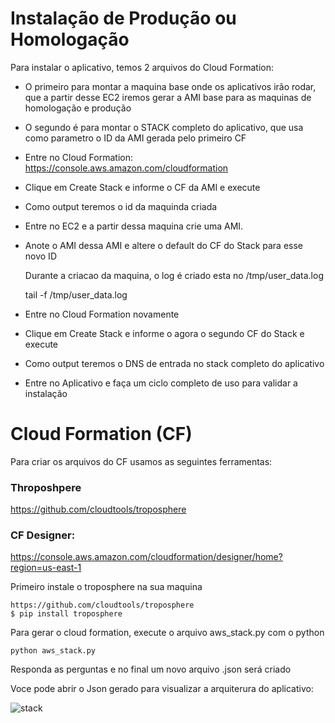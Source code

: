 # Instalação de Produção ou Homologação

Para instalar o aplicativo, temos 2 arquivos do Cloud Formation:

- O primeiro para montar a maquina base onde os aplicativos irão rodar, que a partir desse EC2
iremos gerar a AMI base para as maquinas de homologação e produção

- O segundo é para montar o STACK completo do aplicativo, que usa como
parametro o ID da AMI gerada pelo primeiro CF


- Entre no Cloud Formation: https://console.aws.amazon.com/cloudformation
- Clique em Create Stack e informe o CF da AMI e execute
- Como output teremos o id da maquinda criada
- Entre no EC2 e a partir dessa maquina crie uma AMI.
- Anote o AMI dessa AMI e altere o default do CF do Stack para esse novo ID


   Durante a criacao da maquina, o log é criado esta no /tmp/user_data.log
   
    tail -f /tmp/user_data.log



- Entre no Cloud Formation novamente
- Clique em Create Stack e informe o agora o segundo CF do Stack e execute
- Como output teremos o DNS de entrada no stack completo do aplicativo
- Entre no Aplicativo e faça um ciclo completo de uso para validar a instalação




# Cloud Formation (CF)

Para criar os arquivos do CF usamos as seguintes ferramentas:

### Throposhpere
https://github.com/cloudtools/troposphere

### CF Designer:
https://console.aws.amazon.com/cloudformation/designer/home?region=us-east-1

Primeiro instale o troposphere na sua maquina

    https://github.com/cloudtools/troposphere
    $ pip install troposphere


Para gerar o cloud formation, execute o arquivo aws_stack.py com o python

    python aws_stack.py
    
Responda as perguntas e no final um novo arquivo .json será criado

Voce pode abrir o Json gerado para visualizar a arquiterura do aplicativo:

![stack](app-cf-designer.png)

